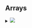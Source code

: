 ## Arrays

<details>

<summary><img id="array" src="https://img.shields.io/badge/Arrays-44-brightgreen?style=for-the-badge"></summary>


| S.No.    | Topic:                | Problem                                                                                              | Solutions | Python | C++    | Java   | JavaScript   |
| -------  |:---------------------:|------------------------------------------------------------------------------------------------------|:---------:|--------|--------|--------|--------|
| 1        | `Array`               | Search Element                                                                                       |✔️         |<a href="#"><img src="https://img.shields.io/badge/Solution-red"></a>  |  <a href="https://github.com/AkashSingh3031/The-Complete-FAANG-Preparation/blob/master/1%5D.%20DSA/1%5D.%20Data%20Structures/01%5D.%20Array/C%2B%2B/_001)_Search_Element.cpp"><img src="https://img.shields.io/badge/Solution-green"></a>  |  <a href="#"><img src="https://img.shields.io/badge/Solution-red"></a> |<a href="https://github.com/Wenodh/The-Complete-FAANG-Preparation/blob/wenodh/1%5D.%20DSA/1%5D.%20Data%20Structures/01%5D.%20Array/JavaScript/_001)_Search_Element.js"><img src="https://img.shields.io/badge/Solution-green"></a>  |
| 2        | `Array`               | Insert Element                                                                                       |✔️         |<a href="#"><img src="https://img.shields.io/badge/Solution-red"></a>  |  <a href="https://github.com/AkashSingh3031/The-Complete-FAANG-Preparation/blob/master/1%5D.%20DSA/1%5D.%20Data%20Structures/01%5D.%20Array/C%2B%2B/_002)_Insert_Element.cpp"><img src="https://img.shields.io/badge/Solution-green"></a>  |  <a href="#"><img src="https://img.shields.io/badge/Solution-red"></a> |<a href="https://github.com/Wenodh/The-Complete-FAANG-Preparation/blob/wenodh/1%5D.%20DSA/1%5D.%20Data%20Structures/01%5D.%20Array/JavaScript/_002)_Insert_Element.js"><img src="https://img.shields.io/badge/Solution-green"></a>  |
| 3        | `Array`               | Delete Element                                                                                       |✔️         |<a href="#"><img src="https://img.shields.io/badge/Solution-red"></a>  |  <a href="https://github.com/AkashSingh3031/The-Complete-FAANG-Preparation/blob/master/1%5D.%20DSA/1%5D.%20Data%20Structures/01%5D.%20Array/C%2B%2B/_003)_Delete_Element.cpp"><img src="https://img.shields.io/badge/Solution-green"></a>  |  <a href="#"><img src="https://img.shields.io/badge/Solution-red"></a> |<a href="https://github.com/AkashSingh3031/The-Complete-FAANG-Preparation/blob/master/1%5D.%20DSA/1%5D.%20Data%20Structures/01%5D.%20Array/JavaScript/_003)_Delete_Element.js"><img src="https://img.shields.io/badge/Solution-green"></a>   |
| 4        | `Array`               | Reverse Array                                                                                        |✔️         |<a href="#"><img src="https://img.shields.io/badge/Solution-red"></a>  |  <a href="https://github.com/AkashSingh3031/The-Complete-FAANG-Preparation/blob/master/1%5D.%20DSA/1%5D.%20Data%20Structures/01%5D.%20Array/C%2B%2B/_004)_Reverse_Array.cpp"><img src="https://img.shields.io/badge/Solution-green"></a>  |  <a href="#"><img src="https://img.shields.io/badge/Solution-red"></a> |<a href="https://github.com/AkashSingh3031/The-Complete-FAANG-Preparation/blob/master/1%5D.%20DSA/1%5D.%20Data%20Structures/01%5D.%20Array/JavaScript/_004)_Reverse_Array.js"><img src="https://img.shields.io/badge/Solution-green"></a>  |
| 5        | `Array`               | Left Rotate Array by 1                                                                               |✔️         |<a href="#"><img src="https://img.shields.io/badge/Solution-red"></a>  |  <a href="https://github.com/AkashSingh3031/The-Complete-FAANG-Preparation/blob/master/1%5D.%20DSA/1%5D.%20Data%20Structures/01%5D.%20Array/C%2B%2B/_005)_Left_Rotate_Array_by_1.cpp"><img src="https://img.shields.io/badge/Solution-green"></a>  |  <a href="#"><img src="https://img.shields.io/badge/Solution-red"></a> |<a href="https://github.com/AkashSingh3031/The-Complete-FAANG-Preparation/blob/master/1%5D.%20DSA/1%5D.%20Data%20Structures/01%5D.%20Array/JavaScript/_005)_Left_Rotate_Array_by_1.js"><img src="https://img.shields.io/badge/Solution-green"></a> |
| 6        | `Array`               | Left Rotate Array by d                                                                               |✔️         |<a href="#"><img src="https://img.shields.io/badge/Solution-red"></a>  |  <a href="https://github.com/AkashSingh3031/The-Complete-FAANG-Preparation/blob/master/1%5D.%20DSA/1%5D.%20Data%20Structures/01%5D.%20Array/C%2B%2B/_006)_Left_Rotate_Array_by_d_(Time_dN).cpp"><img src="https://img.shields.io/badge/Solution-1-green"></a><br><a href="https://github.com/AkashSingh3031/The-Complete-FAANG-Preparation/blob/master/1%5D.%20DSA/1%5D.%20Data%20Structures/01%5D.%20Array/C%2B%2B/_007)_Left_Rotate_Array_by_d_(Time_N).cpp"><img src="https://img.shields.io/badge/Solution-2-green"></a><br><a href="https://github.com/AkashSingh3031/The-Complete-FAANG-Preparation/blob/master/1%5D.%20DSA/1%5D.%20Data%20Structures/01%5D.%20Array/C%2B%2B/_008)_Left_Rotate_Array_by_d_(Time_N).cpp"><img src="https://img.shields.io/badge/Solution-3-green"></a>  |  <a href="#"><img src="https://img.shields.io/badge/Solution-red"></a> |<a href="https://github.com/AkashSingh3031/The-Complete-FAANG-Preparation/blob/master/1%5D.%20DSA/1%5D.%20Data%20Structures/01%5D.%20Array/JavaScript/_006)_Left_Rotate_Array_by_d_(Time_dN).js"><img src="https://img.shields.io/badge/Solution-1-green"></a><br><a href="https://github.com/AkashSingh3031/The-Complete-FAANG-Preparation/blob/master/1%5D.%20DSA/1%5D.%20Data%20Structures/01%5D.%20Array/JavaScript/_007)_Left_Rotate_Array_by_d_(Time_N).js"><img src="https://img.shields.io/badge/Solution-2-green"></a><br><a href="https://github.com/AkashSingh3031/The-Complete-FAANG-Preparation/blob/master/1%5D.%20DSA/1%5D.%20Data%20Structures/01%5D.%20Array/JavaScript/_008)_Left_Rotate_Array_by_d_(Time_N).js"><img src="https://img.shields.io/badge/Solution-3-green"></a>  |
| 7        | `Array`               | Remove Duplicates from a Sorted Array                                                                |✔️         |<a href="#"><img src="https://img.shields.io/badge/Solution-red"></a>  |  <a href="https://github.com/AkashSingh3031/The-Complete-FAANG-Preparation/blob/master/1%5D.%20DSA/1%5D.%20Data%20Structures/01%5D.%20Array/C%2B%2B/_009)_Remove_Duplicates_from_a_sorted_array.cpp"><img src="https://img.shields.io/badge/Solution-1-green"></a><br><a href="https://github.com/AkashSingh3031/The-Complete-FAANG-Preparation/blob/master/1%5D.%20DSA/1%5D.%20Data%20Structures/01%5D.%20Array/C%2B%2B/_010)_Remove_Duplicates_from_a_sorted_array.cpp"><img src="https://img.shields.io/badge/Solution-2-green"></a>  |  <a href="#"><img src="https://img.shields.io/badge/Solution-red"></a> |<a href="https://github.com/AkashSingh3031/The-Complete-FAANG-Preparation/blob/master/1%5D.%20DSA/1%5D.%20Data%20Structures/01%5D.%20Array/JavaScript/_009)_Remove_Duplicates_from_a_sorted_array.js"><img src="https://img.shields.io/badge/Solution-1-green"></a><br><a href="https://github.com/AkashSingh3031/The-Complete-FAANG-Preparation/blob/master/1%5D.%20DSA/1%5D.%20Data%20Structures/01%5D.%20Array/JavaScript/_010)_Remove_Duplicates_from_a_sorted_array.js"><img src="https://img.shields.io/badge/Solution-2-green"></a> |
| 8        | `Array`               | Largest Number                                                                                       |✔️         |<a href="#"><img src="https://img.shields.io/badge/Solution-red"></a>  |  <a href="#"><img src="https://img.shields.io/badge/Solution-1-green"></a><br><a href="#"><img src="https://img.shields.io/badge/Solution-2-green"></a>  |  <a href="#"><img src="https://img.shields.io/badge/Solution-red"></a> |<a href="#"><img src="https://img.shields.io/badge/Solution-1-green"></a><br><a href="#"><img src="https://img.shields.io/badge/Solution-2-green"></a>   |
| 9        | `Array`               | Second Largest Number                                                                                |✔️         |<a href="#"><img src="https://img.shields.io/badge/Solution-red"></a>  |  <a href="#"><img src="https://img.shields.io/badge/Solution-1-green"></a><br><a href="#"><img src="https://img.shields.io/badge/Solution-2-green"></a>  |  <a href="#"><img src="https://img.shields.io/badge/Solution-red"></a> |<a href="#"><img src="https://img.shields.io/badge/Solution-1-green"></a><br><a href="#"><img src="https://img.shields.io/badge/Solution-2-green"></a>  |
| 10       | `Array`               | Move All ZEROs to End                                                                                |✔️         |<a href="#"><img src="https://img.shields.io/badge/Solution-red"></a>  |  <a href="#"><img src="https://img.shields.io/badge/Solution-1-green"></a><br><a href="#"><img src="https://img.shields.io/badge/Solution-2-green"></a>  |  <a href="#"><img src="https://img.shields.io/badge/Solution-red"></a> |<a href="#"><img src="https://img.shields.io/badge/Solution-1-green"></a><br><a href="#"><img src="https://img.shields.io/badge/Solution-2-green"></a>  |
| 11       | `Array`               | Leaders in an Array                                                                                  |✔️         |<a href="#"><img src="https://img.shields.io/badge/Solution-red"></a>  |  <a href="#"><img src="https://img.shields.io/badge/Solution-1-green"></a><br><a href="#"><img src="https://img.shields.io/badge/Solution-2-green"></a>  |  <a href="#"><img src="https://img.shields.io/badge/Solution-red"></a> |<a href="#"><img src="https://img.shields.io/badge/Solution-1-green"></a><br><a href="#"><img src="https://img.shields.io/badge/Solution-2-green"></a>  |
| 12       | `Array`               | Maximum Difference                                                                                   |✔️         |<a href="#"><img src="https://img.shields.io/badge/Solution-red"></a>  |  <a href="#"><img src="https://img.shields.io/badge/Solution-1-green"></a><br><a href="#"><img src="https://img.shields.io/badge/Solution-2-green"></a>  |  <a href="#"><img src="https://img.shields.io/badge/Solution-red"></a> |<a href="#"><img src="https://img.shields.io/badge/Solution-1-green"></a><br><a href="#"><img src="https://img.shields.io/badge/Solution-2-green"></a>  |
| 13       | `Array`               | Stock Buy & Shell                                                                                    |✔️         |<a href="#"><img src="https://img.shields.io/badge/Solution-red"></a>  |  <a href="#"><img src="https://img.shields.io/badge/Solution-1-green"></a><br><a href="#"><img src="https://img.shields.io/badge/Solution-2-green"></a>  |  <a href="#"><img src="https://img.shields.io/badge/Solution-red"></a> |<a href="#"><img src="https://img.shields.io/badge/Solution-1-green"></a><br><a href="#"><img src="https://img.shields.io/badge/Solution-2-green"></a>   |
| 14       | `Array`               | Trapping_Rain_Water                                                                                  |✔️         |<a href="#"><img src="https://img.shields.io/badge/Solution-red"></a>  |  <a href="#"><img src="https://img.shields.io/badge/Solution-1-green"></a><br><a href="#"><img src="https://img.shields.io/badge/Solution-2-green"></a>  |  <a href="#"><img src="https://img.shields.io/badge/Solution-red"></a> | <a href="#"><img src="https://img.shields.io/badge/Solution-red"></a>  |
| 15       | `Array`               | Next Permutation                                                                                     |✔️         |<a href="#"><img src="https://img.shields.io/badge/Solution-red"></a>  |  <a href="#"><img src="https://img.shields.io/badge/Solution-1-green"></a><br><a href="#"><img src="https://img.shields.io/badge/Solution-2-green"></a>  |  <a href="#"><img src="https://img.shields.io/badge/Solution-red"></a> | <a href="#"><img src="https://img.shields.io/badge/Solution-red"></a>  |
| 16       | `Array`               | Count Inversion                                                                                      |✔️         |<a href="#"><img src="https://img.shields.io/badge/Solution-red"></a>  |  <a href="#"><img src="https://img.shields.io/badge/Solution-1-green"></a><br><a href="#"><img src="https://img.shields.io/badge/Solution-2-green"></a>  |  <a href="#"><img src="https://img.shields.io/badge/Solution-red"></a> | <a href="#"><img src="https://img.shields.io/badge/Solution-red"></a>| 
| 17       | `Array`               | Best time to buy and Sell stock                                                                      |✔️         |<a href="#"><img src="https://img.shields.io/badge/Solution-red"></a>  |  <a href="#"><img src="https://img.shields.io/badge/Solution-1-green"></a><br><a href="#"><img src="https://img.shields.io/badge/Solution-2-green"></a>  |  <a href="#"><img src="https://img.shields.io/badge/Solution-red"></a> |<a href="#"><img src="https://img.shields.io/badge/Solution-red"></a> |
| 18       | `Array`               | Maximum Consecutive ONEs in binary Array                                                             |✔️         |<a href="#"><img src="https://img.shields.io/badge/Solution-red"></a>  |  <a href="#"><img src="https://img.shields.io/badge/Solution-1-green"></a><br><a href="#"><img src="https://img.shields.io/badge/Solution-2-green"></a>  |<a href="#"><img src="https://img.shields.io/badge/Solution-red"></a>  |<a href="#"><img src="https://img.shields.io/badge/Solution-red"></a> |
| 19       | `Array`               | Maximum Circular Subarray Sum                                                                        |✔️         |<a href="#"><img src="https://img.shields.io/badge/Solution-red"></a>  |  <a href="#"><img src="https://img.shields.io/badge/Solution-1-green"></a><br><a href="#"><img src="https://img.shields.io/badge/Solution-2-green"></a>  |  <a href="#"><img src="https://img.shields.io/badge/Solution-red"></a> | <a href="#"><img src="https://img.shields.io/badge/Solution-red"></a> |
| 20       | `Array`               | Maximum Length Even Odd Subarray                                                                     |✔️         |<a href="#"><img src="https://img.shields.io/badge/Solution-red"></a>  |  <a href="#"><img src="https://img.shields.io/badge/Solution-1-green"></a><br><a href="#"><img src="https://img.shields.io/badge/Solution-2-green"></a>  |  <a href="#"><img src="https://img.shields.io/badge/Solution-red"></a> |<a href="#"><img src="https://img.shields.io/badge/Solution-red"></a>|
| 21       | `Array`               | Majority Element                                                                                     |✔️         |<a href="#"><img src="https://img.shields.io/badge/Solution-red"></a>  |  <a href="#"><img src="https://img.shields.io/badge/Solution-1-green"></a><br><a href="#"><img src="https://img.shields.io/badge/Solution-2-green"></a>  |  <a href="#"><img src="https://img.shields.io/badge/Solution-red"></a> | <a href="#"><img src="https://img.shields.io/badge/Solution-red"></a> |
| 22       | `Array`               | Minimum Group flips to make same                                                                     |✔️         |<a href="#"><img src="https://img.shields.io/badge/Solution-red"></a>  |  <a href="#"><img src="https://img.shields.io/badge/Solution-green"></a>  |  <a href="#"><img src="https://img.shields.io/badge/Solution-red"></a> | <a href="#"><img src="https://img.shields.io/badge/Solution-red"></a> |
| 23       | `Array`               | Max Sum of K Consecutive Element                                                                     |✔️         |<a href="#"><img src="https://img.shields.io/badge/Solution-red"></a>  |  <a href="#"><img src="https://img.shields.io/badge/Solution-1-green"></a><br><a href="#"><img src="https://img.shields.io/badge/Solution-2-green"></a>  |  <a href="#"><img src="https://img.shields.io/badge/Solution-red"></a> | <a href="#"><img src="https://img.shields.io/badge/Solution-red"></a> |
| 24       | `Array`               | Find SubArray of Given Sum                                                                           |✔️         |<a href="#"><img src="https://img.shields.io/badge/Solution-red"></a>  |  <a href="#"><img src="https://img.shields.io/badge/Solution-1-green"></a><br><a href="#"><img src="https://img.shields.io/badge/Solution-2-green"></a>  |  <a href="#"><img src="https://img.shields.io/badge/Solution-red"></a> | <a href="#"><img src="https://img.shields.io/badge/Solution-red"></a> |
| 25       | `Array`               | Print N bonacci Numbers                                                                              |✔️         |<a href="#"><img src="https://img.shields.io/badge/Solution-red"></a>  |  <a href="#"><img src="https://img.shields.io/badge/Solution-green"></a>  |  <a href="#"><img src="https://img.shields.io/badge/Solution-red"></a> | <a href="#"><img src="https://img.shields.io/badge/Solution-red"></a> |
| 26       | `Array`               | Get_Sum on Given Queries                                                                             |✔️         |<a href="#"><img src="https://img.shields.io/badge/Solution-red"></a>  |  <a href="#"><img src="https://img.shields.io/badge/Solution-green"></a>  |  <a href="#"><img src="https://img.shields.io/badge/Solution-red"></a> | <a href="#"><img src="https://img.shields.io/badge/Solution-red"></a> |
| 27       | `Array`               | Find Equilibrium Point in an Array                                                                   |✔️         |<a href="#"><img src="https://img.shields.io/badge/Solution-red"></a>  |  <a href="#"><img src="https://img.shields.io/badge/Solution-1-green"></a><br><a href="#"><img src="https://img.shields.io/badge/Solution-2-green"></a>  |  <a href="#"><img src="https://img.shields.io/badge/Solution-red"></a> | <a href="#"><img src="https://img.shields.io/badge/Solution-red"></a> |
| 28       | `Array`               | In Two Array Find Max Occuring Element                                                               |✔️         |<a href="#"><img src="https://img.shields.io/badge/Solution-red"></a>  |  <a href="#"><img src="https://img.shields.io/badge/Solution-green"></a>  |  <a href="#"><img src="https://img.shields.io/badge/Solution-red"></a> | <a href="#"><img src="https://img.shields.io/badge/Solution-red"></a>|

<br/>
<div align="right">
    <b><a href="#arrays">⬆️ Back to Top</a></b>
</div>
<br/>
</details>
